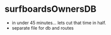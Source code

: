 # surfboardsOwnersDB

  * in under 45 minutes... lets cut that time in half.
  * separate file for db and routes
